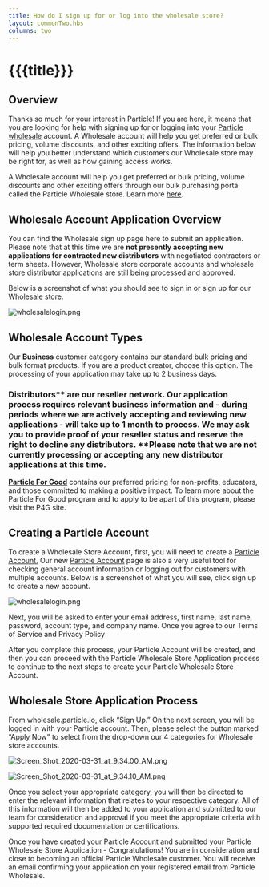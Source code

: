 ```yaml
---
title: How do I sign up for or log into the wholesale store?
layout: commonTwo.hbs
columns: two
---
```


# {{{title}}}
## Overview

Thanks so much for your interest in Particle! If you are here, it means that you are looking for help with signing up for or logging into your [Particle wholesale](https://wholesale.particle.io) account. A Wholesale account will help you get preferred or bulk pricing, volume discounts, and other exciting offers. The information below will help you better understand which customers our Wholesale store may be right for, as well as how gaining access works.

A Wholesale account will help you get preferred or bulk pricing, volume discounts and other exciting offers through our bulk purchasing portal called the Particle Wholesale store. Learn more [here](https://wholesale.particle.io/).

## Wholesale Account Application Overview

You can find the Wholesale sign up page here to submit an application. Please note that at this time we are **not presently accepting new applications for contracted new distributors** with negotiated contractors or term sheets. However, Wholesale store corporate accounts and wholesale store distributor applications are still being processed and approved.

Below is a screenshot of what you should see to sign in or sign up for our [Wholesale store](https://wholesale.particle.io/).

![wholesalelogin.png](/assets/images/support/wholesalelogin.png)
  
## Wholesale Account Types

Our **Business** customer category contains our standard bulk pricing and bulk format products. If you are a product creator, choose this option. The processing of your application may take up to 2 business days.

### Distributors** are our reseller network. Our application process requires relevant business information and - during periods where we are actively accepting and reviewing new applications - will take up to 1 month to process. We may ask you to provide proof of your reseller status and reserve the right to decline any distributors. **Please note that we are not currently processing or accepting any new distributor applications at this time.

**[Particle For Good](https://www.particle.io/for-good/)** contains our preferred pricing for non-profits, educators, and those committed to making a positive impact. To learn more about the Particle For Good program and to apply to be apart of this program, please visit the P4G site.

## Creating a Particle Account

To create a Wholesale Store Account, first, you will need to create a [Particle Account.](https://wholesale.particle.io/account) Our new [Particle Account](https://wholesale.particle.io/account) page is also a very useful tool for checking general account information or logging out for customers with multiple accounts. Below is a screenshot of what you will see, click sign up to create a new account.

![wholesalelogin.png](/assets/images/support/wholesalelogin.png)

Next, you will be asked to enter your email address, first name, last name, password, account type, and company name. Once you agree to our Terms of Service and Privacy Policy

After you complete this process, your Particle Account will be created, and then you can proceed with the Particle Wholesale Store Application process to continue to the next steps to create your Particle Wholesale Store Account. 

## Wholesale Store Application Process

From wholesale.particle.io, click “Sign Up.” On the next screen, you will be logged in with your Particle account. Then, please select the button marked “Apply Now” to select from the drop-down our 4 categories for Wholesale store accounts.

![Screen_Shot_2020-03-31_at_9.34.00_AM.png](/assets/images/support/Screen_Shot_2020-03-31_at_9.34.00_AM.png)

![Screen_Shot_2020-03-31_at_9.34.10_AM.png](/assets/images/support/Screen_Shot_2020-03-31_at_9.34.10_AM.png)

Once you select your appropriate category, you will then be directed to enter the relevant information that relates to your respective category. All of this information will then be added to your application and submitted to our team for consideration and approval if you meet the appropriate criteria with supported required documentation or certifications. 

Once you have created your Particle Account and submitted your Particle Wholesale Store Application - Congratulations! You are in consideration and close to becoming an official Particle Wholesale customer. You will receive an email confirming your application on your registered email from Particle Wholesale.
